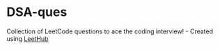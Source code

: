 # DSA-ques
Collection of LeetCode questions to ace the coding interview! - Created using [LeetHub](https://github.com/QasimWani/LeetHub)
